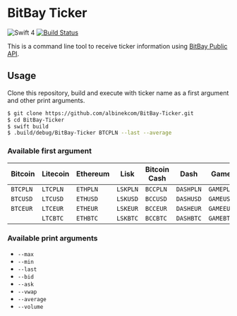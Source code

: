 # BitBay Ticker

![Swift 4](https://img.shields.io/badge/Swift-4-orange.svg)
[![Build Status](https://travis-ci.org/albinekcom/BitBay-Ticker.svg?branch=master)](https://travis-ci.org/albinekcom/BitBay-Ticker)

This is a command line tool to receive ticker information using [BitBay Public API](https://www.bitbay.net/en/api-public).

## Usage

Clone this repository, build and execute with ticker name as a first argument and other print arguments.

```bash
$ git clone https://github.com/albinekcom/BitBay-Ticker.git
$ cd BitBay-Ticker
$ swift build
$ .build/debug/BitBay-Ticker BTCPLN --last --average
```

### Available first argument

| Bitcoin  | Litecoin | Ethereum | Lisk     | Bitcoin Cash | Dash      | Game      | Bitcoin Gold |
|----------|----------|----------|----------|--------------|-----------|-----------|--------------|
| `BTCPLN` | `LTCPLN` | `ETHPLN` | `LSKPLN` | `BCCPLN`     | `DASHPLN` | `GAMEPLN` | `BTGPLN`     |
| `BTCUSD` | `LTCUSD` | `ETHUSD` | `LSKUSD` | `BCCUSD`     | `DASHUSD` | `GAMEUSD` | `BTGUSD`     |
| `BTCEUR` | `LTCEUR` | `ETHEUR` | `LSKEUR` | `BCCEUR`     | `DASHEUR` | `GAMEEUR` | `BTGEUR`     |
|          | `LTCBTC` | `ETHBTC` | `LSKBTC` | `BCCBTC`     | `DASHBTC` | `GAMEBTC` | `BTGBTC`     |

### Available print arguments

- `--max`
- `--min`
- `--last`
- `--bid`
- `--ask`
- `--vwap`
- `--average`
- `--volume`
